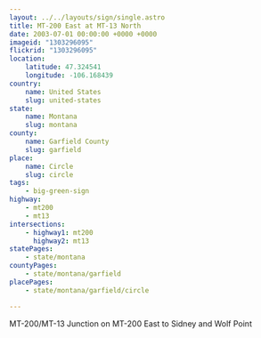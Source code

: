 ```yaml
---
layout: ../../layouts/sign/single.astro
title: MT-200 East at MT-13 North
date: 2003-07-01 00:00:00 +0000 +0000
imageid: "1303296095"
flickrid: "1303296095"
location:
    latitude: 47.324541
    longitude: -106.168439
country:
    name: United States
    slug: united-states
state:
    name: Montana
    slug: montana
county:
    name: Garfield County
    slug: garfield
place:
    name: Circle
    slug: circle
tags:
    - big-green-sign
highway:
    - mt200
    - mt13
intersections:
    - highway1: mt200
      highway2: mt13
statePages:
    - state/montana
countyPages:
    - state/montana/garfield
placePages:
    - state/montana/garfield/circle

---
```

MT-200/MT-13 Junction on MT-200 East to Sidney and Wolf Point